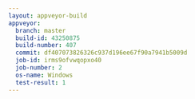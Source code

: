 ```yaml
---
layout: appveyor-build
appveyor:
  branch: master
  build-id: 43250875
  build-number: 407
  commit: df407073826326c937d196ee67f90a7941b5009d
  job-id: irms9ofvwqopxo40
  job-number: 2
  os-name: Windows
  test-result: 1
---
```


